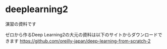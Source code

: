 # deeplearning2
演習の資料です

ゼロから作るDeep Learning2の大元の資料は以下のサイトからダウンロードできます
https://github.com/oreilly-japan/deep-learning-from-scratch-2